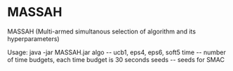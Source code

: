 # MASSAH
MASSAH (Multi-armed simultanous selection of algorithm and its hyperparameters)

Usage:
java -jar MASSAH.jar <algo> <time> <seeds>
algo -- ucb1, eps4, eps6, soft5
time -- number of time budgets, each time budget is 30 seconds
seeds -- seeds for SMAC